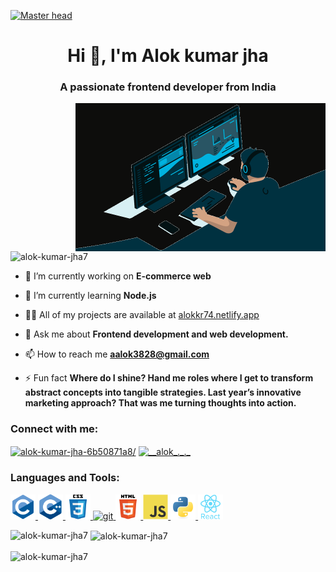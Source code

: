 [![Master head](https://user-images.githubusercontent.com/90236635/232446433-d5540fa2-fe28-4bb8-b929-cdb51fe61336.gif)](https://github.com/Alok-kumar-jha7)
<h1 align="center">Hi 👋, I'm Alok kumar jha</h1>
<h3 align="center">A passionate frontend developer from India</h3>
<img align="right" alt="Coding" width="400" src="https://raw.githubusercontent.com/Potential17/Potential17/master/user%20(2).gif">

<p align="left"> <img src="https://komarev.com/ghpvc/?username=alok-kumar-jha7&label=Profile%20views&color=0e75b6&style=flat" alt="alok-kumar-jha7" /> </p>

- 🔭 I’m currently working on **E-commerce web**

- 🌱 I’m currently learning **Node.js**

- 👨‍💻 All of my projects are available at [alokkr74.netlify.app](alokkr74.netlify.app)

- 💬 Ask me about **Frontend development and web development.**

- 📫 How to reach me **aalok3828@gmail.com**

- ⚡ Fun fact **Where do I shine? Hand me roles where I get to transform abstract concepts into tangible strategies. Last year’s innovative marketing approach? That was me turning thoughts into action.**

<h3 align="left">Connect with me:</h3>
<p align="left">
<a href="https://linkedin.com/in/alok-kumar-jha-6b50871a8/" target="blank"><img align="center" src="https://raw.githubusercontent.com/rahuldkjain/github-profile-readme-generator/master/src/images/icons/Social/linked-in-alt.svg" alt="alok-kumar-jha-6b50871a8/" height="30" width="40" /></a>
<a href="https://instagram.com/__alok_._._" target="blank"><img align="center" src="https://raw.githubusercontent.com/rahuldkjain/github-profile-readme-generator/master/src/images/icons/Social/instagram.svg" alt="__alok_._._" height="30" width="40" /></a>
</p>

<h3 align="left">Languages and Tools:</h3>
<p align="left"> <a href="https://www.cprogramming.com/" target="_blank" rel="noreferrer"> <img src="https://raw.githubusercontent.com/devicons/devicon/master/icons/c/c-original.svg" alt="c" width="40" height="40"/> </a> <a href="https://www.w3schools.com/cpp/" target="_blank" rel="noreferrer"> <img src="https://raw.githubusercontent.com/devicons/devicon/master/icons/cplusplus/cplusplus-original.svg" alt="cplusplus" width="40" height="40"/> </a> <a href="https://www.w3schools.com/css/" target="_blank" rel="noreferrer"> <img src="https://raw.githubusercontent.com/devicons/devicon/master/icons/css3/css3-original-wordmark.svg" alt="css3" width="40" height="40"/> </a> <a href="https://git-scm.com/" target="_blank" rel="noreferrer"> <img src="https://www.vectorlogo.zone/logos/git-scm/git-scm-icon.svg" alt="git" width="40" height="40"/> </a> <a href="https://www.w3.org/html/" target="_blank" rel="noreferrer"> <img src="https://raw.githubusercontent.com/devicons/devicon/master/icons/html5/html5-original-wordmark.svg" alt="html5" width="40" height="40"/> </a> <a href="https://developer.mozilla.org/en-US/docs/Web/JavaScript" target="_blank" rel="noreferrer"> <img src="https://raw.githubusercontent.com/devicons/devicon/master/icons/javascript/javascript-original.svg" alt="javascript" width="40" height="40"/> </a> <a href="https://www.python.org" target="_blank" rel="noreferrer"> <img src="https://raw.githubusercontent.com/devicons/devicon/master/icons/python/python-original.svg" alt="python" width="40" height="40"/> </a> <a href="https://reactjs.org/" target="_blank" rel="noreferrer"> <img src="https://raw.githubusercontent.com/devicons/devicon/master/icons/react/react-original-wordmark.svg" alt="react" width="40" height="40"/> </a> </p>

<p><img align="left" src="https://github-readme-stats.vercel.app/api/top-langs?username=alok-kumar-jha7&show_icons=true&locale=en&layout=compact" alt="alok-kumar-jha7" /></p>

<p>&nbsp;<img align="center" src="https://github-readme-stats.vercel.app/api?username=alok-kumar-jha7&show_icons=true&locale=en" alt="alok-kumar-jha7" /></p>

<p><img align="center" src="https://github-readme-streak-stats.herokuapp.com/?user=alok-kumar-jha7&" alt="alok-kumar-jha7" /></p>
